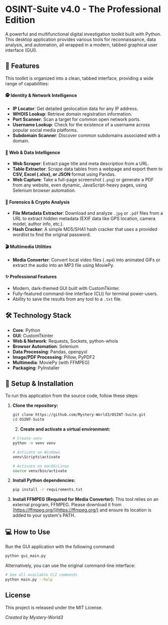 # OSINT-Suite v4.0 - The Professional Edition

A powerful and multifunctional digital investigation toolkit built with Python. This desktop application provides various tools for reconnaissance, data analysis, and automation, all wrapped in a modern, tabbed graphical user interface (GUI).


## 🌟 Features

This toolkit is organized into a clean, tabbed interface, providing a wide range of capabilities:

#### 🕵️ Identity & Network Intelligence
* **IP Locator**: Get detailed geolocation data for any IP address.
* **WHOIS Lookup**: Retrieve domain registration information.
* **Port Scanner**: Scan a target for common open network ports.
* **Username Lookup**: Check for the existence of a username across popular social media platforms.
* **Subdomain Scanner**: Discover common subdomains associated with a domain.

#### 📄 Web & Data Intelligence
* **Web Scraper**: Extract page title and meta description from a URL.
* **Table Extractor**: Scrape data tables from a webpage and export them to **CSV, Excel (.xlsx), or JSON** format using Pandas.
* **Web Capture**: Take a full-page screenshot (`.png`) or generate a PDF from any website, even dynamic, JavaScript-heavy pages, using Selenium browser automation.

#### 🔐 Forensics & Crypto Analysis
* **File Metadata Extractor**: Download and analyze `.jpg` or `.pdf` files from a URL to extract hidden metadata (EXIF data like GPS location, camera model, author info, etc.).
* **Hash Cracker**: A simple MD5/SHA1 hash cracker that uses a provided wordlist to find the original password.

#### 🎬 Multimedia Utilities
* **Media Converter**: Convert local video files (`.mp4`) into animated GIFs or extract the audio into an MP3 file using MoviePy.

#### ✨ Professional Features
* Modern, dark-themed GUI built with CustomTkinter.
* Fully-featured command-line interface (CLI) for terminal power-users.
* Ability to save the results from any tool to a `.txt` file.

## 🛠️ Technology Stack

* **Core**: Python
* **GUI**: CustomTkinter
* **Web & Network**: Requests, Sockets, python-whois
* **Browser Automation**: Selenium
* **Data Processing**: Pandas, openpyxl
* **Image/PDF Processing**: Pillow, PyPDF2
* **Multimedia**: MoviePy (with FFMPEG)
* **Packaging**: PyInstaller

## 🚀 Setup & Installation

To run this application from the source code, follow these steps:

1.  **Clone the repository:**
    ```bash
    git clone https://github.com/Mystery-World3/OSINT-Suite.git
    cd OSINT-Suite
    ```
    2.  **Create and activate a virtual environment:**
    ```bash
    # Create venv
    python -m venv venv

    # Activate on Windows
    venv\Scripts\activate

    # Activate on macOS/Linux
    source venv/bin/activate
    ```

3.  **Install Python dependencies:**
    ```bash
    pip install -r requirements.txt
    ```

4.  **Install FFMPEG (Required for Media Converter):**
    This tool relies on an external program, FFMPEG. Please download it from [https://ffmpeg.org/](https://ffmpeg.org/) and ensure its location is added to your system's PATH.

## 💻 How to Use

Run the GUI application with the following command:

```bash
python gui_main.py
```

Alternatively, you can use the original command-line interface:
```bash
# See all available CLI commands
python main.py --help
```

## License
This project is released under the MIT License.

*Created by Mystery-World3*
